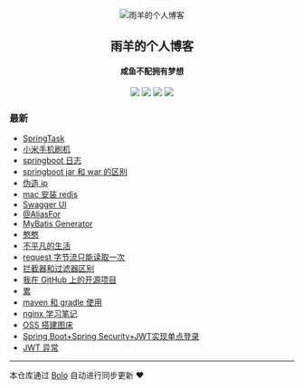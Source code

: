 <p align="center"><img alt="雨羊的个人博客" src="https://b3logfile.com/file/2021/01/4087334-f4f28b3b.png"></p><h2 align="center">
雨羊的个人博客
</h2>

<h4 align="center">咸鱼不配拥有梦想</h4>
<p align="center"><a title="雨羊的个人博客" target="_blank" href="https://github.com/Rainsheep/bolo-blog"><img src="https://img.shields.io/github/last-commit/Rainsheep/bolo-blog.svg?style=flat-square&color=FF9900"></a>
<a title="GitHub repo size in bytes" target="_blank" href="https://github.com/Rainsheep/bolo-blog"><img src="https://img.shields.io/github/repo-size/Rainsheep/bolo-blog.svg?style=flat-square"></a>
<a title="Bolo Version" target="_blank" href="https://github.com/adlered/bolo-solo"><img src="https://img.shields.io/badge/bolo-v2.5 稳定版-f1e05a.svg?style=flat-square&color=blueviolet"></a>
<a title="Hits" target="_blank" href="https://github.com/88250/hits"><img src="https://hits.b3log.org/Rainsheep/bolo-blog.svg"></a></p>

### 最新

* [SpringTask](https://www.rainsheep.cn/articles/2021/09/23/1632370955823.html)
* [小米手机刷机](https://www.rainsheep.cn/articles/2021/09/23/1632366442170.html)
* [springboot 日志](https://www.rainsheep.cn/articles/2021/09/21/1632197415896.html)
* [springboot jar 和 war 的区别](https://www.rainsheep.cn/articles/2021/09/18/1631945279380.html)
* [伪造 ip](https://www.rainsheep.cn/articles/2021/09/04/1630767091858.html)
* [mac 安装 redis](https://www.rainsheep.cn/articles/2021/09/03/1630679748847.html)
* [Swagger UI](https://www.rainsheep.cn/articles/2021/09/03/1630668247239.html)
* [@AliasFor](https://www.rainsheep.cn/articles/2021/09/03/1630640642592.html)
* [MyBatis Generator](https://www.rainsheep.cn/articles/2021/09/02/1630583468424.html)
* [憨憨](https://www.rainsheep.cn/articles/2021/08/29/1630216560368.html)
* [不平凡的生活](https://www.rainsheep.cn/shiliu)
* [request 字节流只能读取一次](https://www.rainsheep.cn/articles/2021/08/22/1629610223095.html)
* [拦截器和过滤器区别](https://www.rainsheep.cn/articles/2021/08/22/1629608544693.html)
* [我在 GitHub 上的开源项目](https://www.rainsheep.cn/github)
* [累](https://www.rainsheep.cn/articles/2021/08/10/1628529583947.html)
* [maven 和 gradle 使用](https://www.rainsheep.cn/articles/2021/08/06/1628185814836.html)
* [nginx 学习笔记](https://www.rainsheep.cn/articles/2021/08/04/1628089528543.html)
* [OSS 搭建图床](https://www.rainsheep.cn/articles/2021/08/03/1628003410168.html)
* [Spring Boot+Spring Security+JWT实现单点登录](https://www.rainsheep.cn/articles/2021/08/02/1627918976083.html)
* [JWT 异常](https://www.rainsheep.cn/articles/2021/08/02/1632207390572.html)



---

本仓库通过 [Bolo](https://github.com/adlered/bolo-solo) 自动进行同步更新 ❤️ 